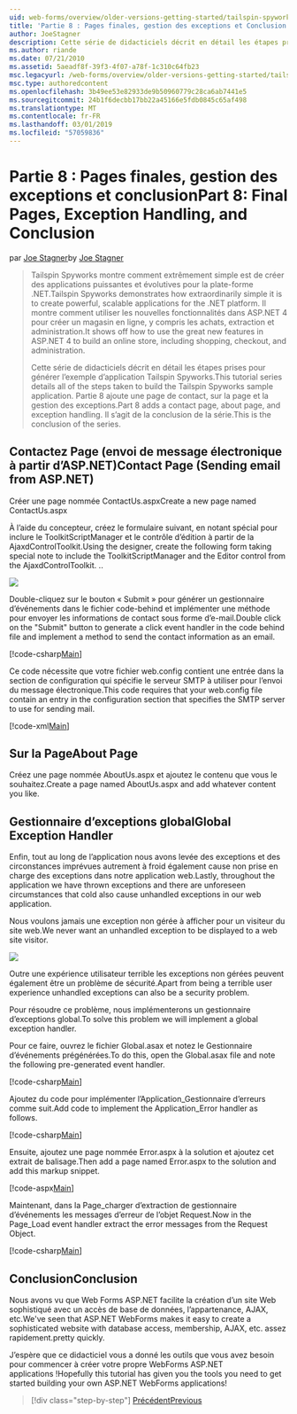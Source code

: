 ```yaml
---
uid: web-forms/overview/older-versions-getting-started/tailspin-spyworks/tailspin-spyworks-part-8
title: 'Partie 8 : Pages finales, gestion des exceptions et Conclusion | Microsoft Docs'
author: JoeStagner
description: Cette série de didacticiels décrit en détail les étapes prises pour générer l’exemple d’application Tailspin Spyworks. Partie 8 ajoute une page de contact, sur la page et l’exception...
ms.author: riande
ms.date: 07/21/2010
ms.assetid: 5aeadf8f-39f3-4f07-a78f-1c310c64fb23
msc.legacyurl: /web-forms/overview/older-versions-getting-started/tailspin-spyworks/tailspin-spyworks-part-8
msc.type: authoredcontent
ms.openlocfilehash: 3b49ee53e82933de9b50960779c28ca6ab7441e5
ms.sourcegitcommit: 24b1f6decbb17bb22a45166e5fdb0845c65af498
ms.translationtype: MT
ms.contentlocale: fr-FR
ms.lasthandoff: 03/01/2019
ms.locfileid: "57059836"
---
```

<a name="part-8-final-pages-exception-handling-and-conclusion"></a><span data-ttu-id="62c49-104">Partie 8 : Pages finales, gestion des exceptions et conclusion</span><span class="sxs-lookup"><span data-stu-id="62c49-104">Part 8: Final Pages, Exception Handling, and Conclusion</span></span>
====================
<span data-ttu-id="62c49-105">par [Joe Stagner](https://github.com/JoeStagner)</span><span class="sxs-lookup"><span data-stu-id="62c49-105">by [Joe Stagner](https://github.com/JoeStagner)</span></span>

> <span data-ttu-id="62c49-106">Tailspin Spyworks montre comment extrêmement simple est de créer des applications puissantes et évolutives pour la plate-forme .NET.</span><span class="sxs-lookup"><span data-stu-id="62c49-106">Tailspin Spyworks demonstrates how extraordinarily simple it is to create powerful, scalable applications for the .NET platform.</span></span> <span data-ttu-id="62c49-107">Il montre comment utiliser les nouvelles fonctionnalités dans ASP.NET 4 pour créer un magasin en ligne, y compris les achats, extraction et administration.</span><span class="sxs-lookup"><span data-stu-id="62c49-107">It shows off how to use the great new features in ASP.NET 4 to build an online store, including shopping, checkout, and administration.</span></span>
> 
> <span data-ttu-id="62c49-108">Cette série de didacticiels décrit en détail les étapes prises pour générer l’exemple d’application Tailspin Spyworks.</span><span class="sxs-lookup"><span data-stu-id="62c49-108">This tutorial series details all of the steps taken to build the Tailspin Spyworks sample application.</span></span> <span data-ttu-id="62c49-109">Partie 8 ajoute une page de contact, sur la page et la gestion des exceptions.</span><span class="sxs-lookup"><span data-stu-id="62c49-109">Part 8 adds a contact page, about page, and exception handling.</span></span> <span data-ttu-id="62c49-110">Il s’agit de la conclusion de la série.</span><span class="sxs-lookup"><span data-stu-id="62c49-110">This is the conclusion of the series.</span></span>


## <a id="_Toc260221680"></a>  <span data-ttu-id="62c49-111">Contactez Page (envoi de message électronique à partir d’ASP.NET)</span><span class="sxs-lookup"><span data-stu-id="62c49-111">Contact Page (Sending email from ASP.NET)</span></span>

<span data-ttu-id="62c49-112">Créer une page nommée ContactUs.aspx</span><span class="sxs-lookup"><span data-stu-id="62c49-112">Create a new page named ContactUs.aspx</span></span>

<span data-ttu-id="62c49-113">À l’aide du concepteur, créez le formulaire suivant, en notant spécial pour inclure le ToolkitScriptManager et le contrôle d’édition à partir de la AjaxdControlToolkit.</span><span class="sxs-lookup"><span data-stu-id="62c49-113">Using the designer, create the following form taking special note to include the ToolkitScriptManager and the Editor control from the AjaxdControlToolkit.</span></span> <span data-ttu-id="62c49-114">.</span><span class="sxs-lookup"><span data-stu-id="62c49-114">.</span></span>

![](tailspin-spyworks-part-8/_static/image1.jpg)

<span data-ttu-id="62c49-115">Double-cliquez sur le bouton « Submit » pour générer un gestionnaire d’événements dans le fichier code-behind et implémenter une méthode pour envoyer les informations de contact sous forme d’e-mail.</span><span class="sxs-lookup"><span data-stu-id="62c49-115">Double click on the "Submit" button to generate a click event handler in the code behind file and implement a method to send the contact information as an email.</span></span>

[!code-csharp[Main](tailspin-spyworks-part-8/samples/sample1.cs)]

<span data-ttu-id="62c49-116">Ce code nécessite que votre fichier web.config contient une entrée dans la section de configuration qui spécifie le serveur SMTP à utiliser pour l’envoi du message électronique.</span><span class="sxs-lookup"><span data-stu-id="62c49-116">This code requires that your web.config file contain an entry in the configuration section that specifies the SMTP server to use for sending mail.</span></span>

[!code-xml[Main](tailspin-spyworks-part-8/samples/sample2.xml)]

## <a id="_Toc260221681"></a>  <span data-ttu-id="62c49-117">Sur la Page</span><span class="sxs-lookup"><span data-stu-id="62c49-117">About Page</span></span>

<span data-ttu-id="62c49-118">Créez une page nommée AboutUs.aspx et ajoutez le contenu que vous le souhaitez.</span><span class="sxs-lookup"><span data-stu-id="62c49-118">Create a page named AboutUs.aspx and add whatever content you like.</span></span>

## <a id="_Toc260221682"></a>  <span data-ttu-id="62c49-119">Gestionnaire d’exceptions global</span><span class="sxs-lookup"><span data-stu-id="62c49-119">Global Exception Handler</span></span>

<span data-ttu-id="62c49-120">Enfin, tout au long de l’application nous avons levée des exceptions et des circonstances imprévues autrement à froid également cause non prise en charge des exceptions dans notre application web.</span><span class="sxs-lookup"><span data-stu-id="62c49-120">Lastly, throughout the application we have thrown exceptions and there are unforeseen circumstances that cold also cause unhandled exceptions in our web application.</span></span>

<span data-ttu-id="62c49-121">Nous voulons jamais une exception non gérée à afficher pour un visiteur du site web.</span><span class="sxs-lookup"><span data-stu-id="62c49-121">We never want an unhandled exception to be displayed to a web site visitor.</span></span>

![](tailspin-spyworks-part-8/_static/image2.jpg)

<span data-ttu-id="62c49-122">Outre une expérience utilisateur terrible les exceptions non gérées peuvent également être un problème de sécurité.</span><span class="sxs-lookup"><span data-stu-id="62c49-122">Apart from being a terrible user experience unhandled exceptions can also be a security problem.</span></span>

<span data-ttu-id="62c49-123">Pour résoudre ce problème, nous implémenterons un gestionnaire d’exceptions global.</span><span class="sxs-lookup"><span data-stu-id="62c49-123">To solve this problem we will implement a global exception handler.</span></span>

<span data-ttu-id="62c49-124">Pour ce faire, ouvrez le fichier Global.asax et notez le Gestionnaire d’événements prégénérées.</span><span class="sxs-lookup"><span data-stu-id="62c49-124">To do this, open the Global.asax file and note the following pre-generated event handler.</span></span>

[!code-csharp[Main](tailspin-spyworks-part-8/samples/sample3.cs)]

<span data-ttu-id="62c49-125">Ajoutez du code pour implémenter l’Application\_Gestionnaire d’erreurs comme suit.</span><span class="sxs-lookup"><span data-stu-id="62c49-125">Add code to implement the Application\_Error handler as follows.</span></span>

[!code-csharp[Main](tailspin-spyworks-part-8/samples/sample4.cs)]

<span data-ttu-id="62c49-126">Ensuite, ajoutez une page nommée Error.aspx à la solution et ajoutez cet extrait de balisage.</span><span class="sxs-lookup"><span data-stu-id="62c49-126">Then add a page named Error.aspx to the solution and add this markup snippet.</span></span>

[!code-aspx[Main](tailspin-spyworks-part-8/samples/sample5.aspx)]

<span data-ttu-id="62c49-127">Maintenant, dans la Page\_charger d’extraction de gestionnaire d’événements les messages d’erreur de l’objet Request.</span><span class="sxs-lookup"><span data-stu-id="62c49-127">Now in the Page\_Load event handler extract the error messages from the Request Object.</span></span>

[!code-csharp[Main](tailspin-spyworks-part-8/samples/sample6.cs)]

## <a id="_Toc260221683"></a>  <span data-ttu-id="62c49-128">Conclusion</span><span class="sxs-lookup"><span data-stu-id="62c49-128">Conclusion</span></span>

<span data-ttu-id="62c49-129">Nous avons vu que Web Forms ASP.NET facilite la création d’un site Web sophistiqué avec un accès de base de données, l’appartenance, AJAX, etc.</span><span class="sxs-lookup"><span data-stu-id="62c49-129">We've seen that ASP.NET WebForms makes it easy to create a sophisticated website with database access, membership, AJAX, etc.</span></span> <span data-ttu-id="62c49-130">assez rapidement.</span><span class="sxs-lookup"><span data-stu-id="62c49-130">pretty quickly.</span></span>

<span data-ttu-id="62c49-131">J’espère que ce didacticiel vous a donné les outils que vous avez besoin pour commencer à créer votre propre WebForms ASP.NET applications !</span><span class="sxs-lookup"><span data-stu-id="62c49-131">Hopefully this tutorial has given you the tools you need to get started building your own ASP.NET WebForms applications!</span></span>

> [!div class="step-by-step"]
> [<span data-ttu-id="62c49-132">Précédent</span><span class="sxs-lookup"><span data-stu-id="62c49-132">Previous</span></span>](tailspin-spyworks-part-7.md)
